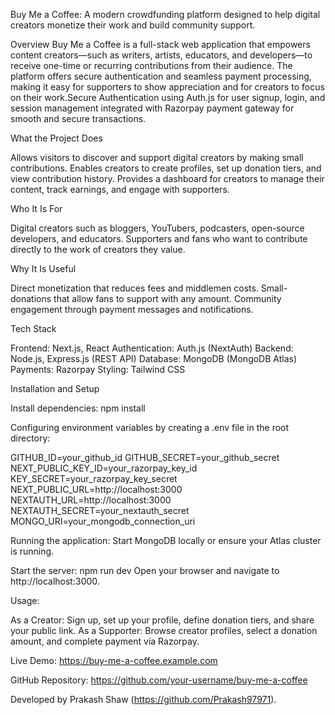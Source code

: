 Buy Me a Coffee: A modern crowdfunding platform designed to help digital creators monetize their work and build community support.

Overview
Buy Me a Coffee is a full-stack web application that empowers content creators—such as writers, artists, educators, and developers—to receive one-time or recurring contributions from their audience. The platform offers secure authentication and seamless payment processing, making it easy for supporters to show appreciation and for creators to focus on their work.Secure Authentication using Auth.js for user signup, login, and session management integrated with Razorpay payment gateway for smooth and secure transactions.

What the Project Does

Allows visitors to discover and support digital creators by making small contributions.
Enables creators to create profiles, set up donation tiers, and view contribution history.
Provides a dashboard for creators to manage their content, track earnings, and engage with supporters.

Who It Is For

Digital creators such as bloggers, YouTubers, podcasters, open-source developers, and educators.
Supporters and fans who want to contribute directly to the work of creators they value.

Why It Is Useful

Direct monetization that reduces fees and middlemen costs.
Small-donations that allow fans to support with any amount.
Community engagement through payment messages and notifications.

Tech Stack

Frontend: Next.js, React
Authentication: Auth.js (NextAuth)
Backend: Node.js, Express.js (REST API)
Database: MongoDB (MongoDB Atlas)
Payments: Razorpay
Styling: Tailwind CSS

Installation and Setup

Install dependencies:
npm install

Configuring environment variables by creating a .env file in the root directory:

GITHUB_ID=your_github_id
GITHUB_SECRET=your_github_secret
NEXT_PUBLIC_KEY_ID=your_razorpay_key_id
KEY_SECRET=your_razorpay_key_secret
NEXT_PUBLIC_URL=http://localhost:3000
NEXTAUTH_URL=http://localhost:3000
NEXTAUTH_SECRET=your_nextauth_secret
MONGO_URI=your_mongodb_connection_uri

Running the application:
Start MongoDB locally or ensure your Atlas cluster is running.

Start the server:
npm run dev
Open your browser and navigate to http://localhost:3000.

Usage:

As a Creator: Sign up, set up your profile, define donation tiers, and share your public link.
As a Supporter: Browse creator profiles, select a donation amount, and complete payment via Razorpay.

Live Demo: https://buy-me-a-coffee.example.com

GitHub Repository: https://github.com/your-username/buy-me-a-coffee

Developed by Prakash Shaw (https://github.com/Prakash97971).
